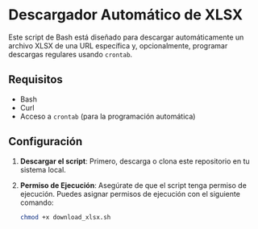 # Descargador Automático de XLSX

Este script de Bash está diseñado para descargar automáticamente un archivo XLSX de una URL específica y, opcionalmente, programar descargas regulares usando `crontab`.

## Requisitos

- Bash
- Curl
- Acceso a `crontab` (para la programación automática)

## Configuración

1. **Descargar el script**: Primero, descarga o clona este repositorio en tu sistema local.

2. **Permiso de Ejecución**: Asegúrate de que el script tenga permiso de ejecución. Puedes asignar permisos de ejecución con el siguiente comando:

   ```bash
   chmod +x download_xlsx.sh
